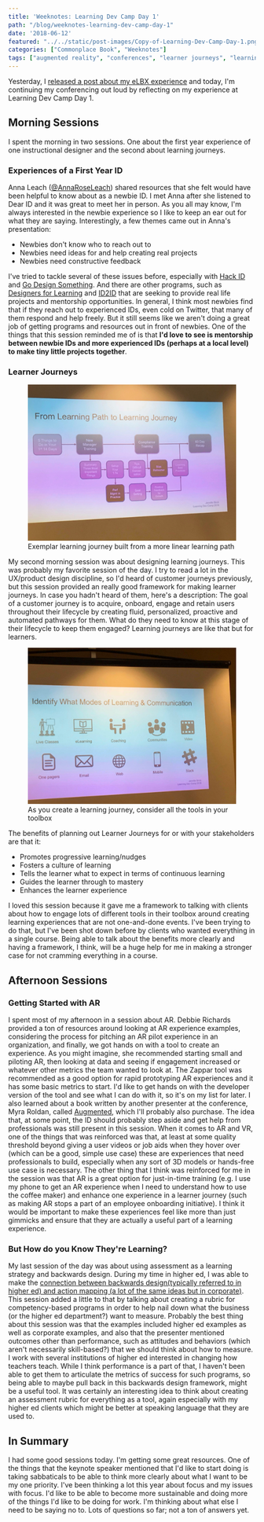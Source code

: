 ```yaml
---
title: 'Weeknotes: Learning Dev Camp Day 1'
path: "/blog/weeknotes-learning-dev-camp-day-1"
date: '2018-06-12'
featured: "../../static/post-images/Copy-of-Learning-Dev-Camp-Day-1.png"
categories: ["Commonplace Book", "Weeknotes"]
tags: ["augmented reality", "conferences", "learner journeys", "learning dev camp"]
---
```


Yesterday, I [released a post about my eLBX experience](/blog/weeknotes-elbx-my-day-in-review/) and today, I'm continuing my conferencing out loud by reflecting on my experience at Learning Dev Camp Day 1.

## Morning Sessions

I spent the morning in two sessions. One about the first year experience of one instructional designer and the second about learning journeys.

### Experiences of a First Year ID

Anna Leach ([@AnnaRoseLeach](https://twitter.com/AnnaRoseLeach?lang=en)) shared resources that she felt would have been helpful to know about as a newbie ID. I met Anna after she listened to Dear ID and it was great to meet her in person. As you all may know, I'm always interested in the newbie experience so I like to keep an ear out for what they are saying. Interestingly, a few themes came out in Anna's presentation:

*   Newbies don't know who to reach out to
*   Newbies need ideas for and help creating real projects
*   Newbies need constructive feedback

I've tried to tackle several of these issues before, especially with [Hack ID](https://hackid.github.io/) and [Go Design Something](http://godesignsomething.co/). And there are other programs, such as [Designers for Learning](https://designersforlearning.org/) and [ID2ID](http://www.id2id.org/) that are seeking to provide real life projects and mentorship opportunities. In general, I think most newbies find that if they reach out to experienced IDs, even cold on Twitter, that many of them respond and help freely. But it still seems like we aren't doing a great job of getting programs and resources out in front of newbies. One of the things that this session reminded me of is that **I'd love to see is mentorship between newbie IDs and more experienced IDs (perhaps at a local level) to make tiny little projects together**.

### Learner Journeys

<figure>
    <img src="../../static/post-images/IMG-2213.jpg" alt="learning path to learning journey" />
    <figcaption>Exemplar learning journey built from a more linear learning path</figcaption>
</figure>

My second morning session was about designing learning journeys. This was probably my favorite session of the day. I try to read a lot in the UX/product design discipline, so I'd heard of customer journeys previously, but this session provided an really good framework for making learner journeys. In case you hadn't heard of them, here's a description: The goal of a customer journey is to acquire, onboard, engage and retain users throughout their lifecycle by creating fluid, personalized, proactive and automated pathways for them. What do they need to know at this stage of their lifecycle to keep them engaged? Learning journeys are like that but for learners.

<figure>
    <img src="../../static/post-images/IMG-2215.jpg" alt="identify modes of communication" />
    <figcaption>As you create a learning journey, consider all the tools in your toolbox</figcaption>
</figure>

The benefits of planning out Learner Journeys for or with your stakeholders are that it:

*   Promotes progressive learning/nudges
*   Fosters a culture of learning
*   Tells the learner what to expect in terms of continuous learning
*   Guides the learner through to mastery
*   Enhances the learner experience

I loved this session because it gave me a framework to talking with clients about how to engage lots of different tools in their toolbox around creating learning experiences that are not one-and-done events. I've been trying to do that, but I've been shot down before by clients who wanted everything in a single course. Being able to talk about the benefits more clearly and having a framework, I think, will be a huge help for me in making a stronger case for not cramming everything in a course.

## Afternoon Sessions

### Getting Started with AR

I spent most of my afternoon in a session about AR. Debbie Richards provided a ton of resources around looking at AR experience examples, considering the process for pitching an AR pilot experience in an organization, and finally, we got hands on with a tool to create an experience. As you might imagine, she recommended starting small and piloting AR, then looking at data and seeing if engagement increased or whatever other metrics the team wanted to look at. The Zappar tool was recommended as a good option for rapid prototyping AR experiences and it has some basic metrics to start. I'd like to get hands on with the developer version of the tool and see what I can do with it, so it's on my list for later. I also learned about a book written by another presenter at the conference, Myra Roldan, called [Augmented](https://www.amazon.com/Augmented-Augment-Learning-Reality-Rollins-ebook/dp/B0742JCC57/ref=sr_1_3?ie=UTF8&qid=1528847705&sr=8-3&keywords=Augmented), which I'll probably also purchase. The idea that, at some point, the ID should probably step aside and get help from professionals was still present in this session. When it comes to AR and VR, one of the things that was reinforced was that, at least at some quality threshold beyond giving a user videos or job aids when they hover over (which can be a good, simple use case) these are experiences that need professionals to build, especially when any sort of 3D models or hands-free use case is necessary. The other thing that I think was reinforced for me in the session was that AR is a great option for just-in-time training (e.g. I use my phone to get an AR experience when I need to understand how to use the coffee maker) and enhance one experience in a learner journey (such as making AR stops a part of an employee onboarding initiative). I think it would be important to make these experiences feel like more than just gimmicks and ensure that they are actually a useful part of a learning experience.

### But How do you Know They're Learning?

My last session of the day was about using assessment as a learning strategy and backwards design. During my time in higher ed, I was able to make the [connection between backwards design(typically referred to in higher ed) and action mapping (a lot of the same ideas but in corporate)](/blog/another-look-at-atomic-learning-experience-design/). This session added a little to that by talking about creating a rubric for competency-based programs in order to help nail down what the business (or the higher ed department?) want to measure. Probably the best thing about this session was that the examples included higher ed examples as well as corporate examples, and also that the presenter mentioned outcomes other than performance, such as attitudes and behaviors (which aren't necessarily skill-based?) that we should think about how to measure. I work with several institutions of higher ed interested in changing how teachers teach. While I think performance is a part of that, I haven't been able to get them to articulate the metrics of success for such programs, so being able to maybe pull back in this backwards design framework, might be a useful tool. It was certainly an interesting idea to think about creating an assessment rubric for everything as a tool, again especially with my higher ed clients which might be better at speaking language that they are used to.

## In Summary

I had some good sessions today. I'm getting some great resources. One of the things that the keynote speaker mentioned that I'd like to start doing is taking sabbaticals to be able to think more clearly about what I want to be my one priority. I've been thinking a lot this year about focus and my issues with focus. I'd like to be able to become more sustainable and doing more of the things I'd like to be doing for work. I'm thinking about what else I need to be saying no to. Lots of questions so far; not a ton of answers yet.
